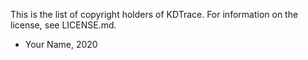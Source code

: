 This is the list of copyright holders of KDTrace.
For information on the license, see LICENSE.md.

* Your Name, 2020
